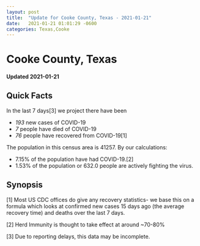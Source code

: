 ```yaml
---
layout: post
title:  "Update for Cooke County, Texas - 2021-01-21"
date:   2021-01-21 01:01:29 -0600
categories: Texas,Cooke
---
```


# Cooke County, Texas
#### Updated 2021-01-21

## Quick Facts

In the last 7 days[3] we project there have been
- *193* new cases of COVID-19
- *7* people have died of COVID-19
- *76* people have recovered from COVID-19[1]

The population in this census area is 41257. By our calculations:
- 7.15% of the population have had COVID-19.[2]
- 1.53% of the population or 632.0 people are actively fighting the virus.

## Synopsis




[1] Most US CDC offices do give any recovery statistics- we base this on a formula which looks at confirmed new cases
15 days ago (the average recovery time) and deaths over the last 7 days.

[2] Herd Immunity is thought to take effect at around ~70-80%

[3] Due to reporting delays, this data may be incomplete.
 
    